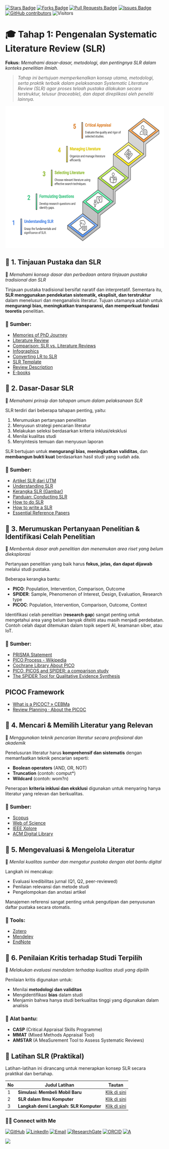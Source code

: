 <a href="https://github.com/drshahizan/short-course/stargazers"><img src="https://img.shields.io/github/stars/drshahizan/short-course" alt="Stars Badge"/></a>
<a href="https://github.com/drshahizan/short-course/network/members"><img src="https://img.shields.io/github/forks/drshahizan/short-course" alt="Forks Badge"/></a>
<a href="https://github.com/drshahizan/short-course/pulls"><img src="https://img.shields.io/github/issues-pr/drshahizan/short-course" alt="Pull Requests Badge"/></a>
<a href="https://github.com/drshahizan/short-course"><img src="https://img.shields.io/github/issues/drshahizan/short-course" alt="Issues Badge"/></a>
<a href="https://github.com/drshahizan/short-course/graphs/contributors"><img alt="GitHub contributors" src="https://img.shields.io/github/contributors/drshahizan/short-course?color=2b9348"></a>
![Visitors](https://api.visitorbadge.io/api/visitors?path=https%3A%2F%2Fgithub.com%2Fdrshahizan%2Fshort-course&labelColor=%23d9e3f0&countColor=%23697689&style=flat)

# 🎓 **Tahap 1: Pengenalan Systematic Literature Review (SLR)**  
**Fokus:** *Memahami dasar-dasar, metodologi, dan pentingnya SLR dalam konteks penelitian ilmiah.*

> *Tahap ini bertujuan memperkenalkan konsep utama, metodologi, serta praktik terbaik dalam pelaksanaan Systematic Literature Review (SLR) agar proses telaah pustaka dilakukan secara terstruktur, telusur (traceable), dan dapat direplikasi oleh peneliti lainnya.*

<img src="https://github.com/drshahizan/short-course/blob/main/workshop/25slr/images/Stage1_SLR.png" alt="Shahizan SLR" height="450">

## 🔹 **1. Tinjauan Pustaka dan SLR**
📌 *Memahami konsep dasar dan perbedaan antara tinjauan pustaka tradisional dan SLR*

Tinjauan pustaka tradisional bersifat naratif dan interpretatif. Sementara itu, **SLR menggunakan pendekatan sistematik, eksplisit, dan terstruktur** dalam menelusuri dan menganalisis literatur. Tujuan utamanya adalah untuk **mengurangi bias, meningkatkan transparansi, dan memperkuat fondasi teoretis** penelitian.

### 🔗 Sumber:
- [Memories of PhD Journey](https://drive.google.com/file/d/1u_jOtc-k7jlKjdfW5Ljz-gvDoyhjQMMt/view?usp=drive_link)  
- [Literature Review](https://drshahizan.gitbook.io/slr/literature-review-and-slr/literature-review)  
- [Comparison: SLR vs. Literature Reviews](https://drshahizan.gitbook.io/slr/literature-review-and-slr/comparison-between-slr-and-literature-reviews)  
- [Infographics](https://drshahizan.gitbook.io/slr/literature-review-and-slr/infographics)  
- [Converting LR to SLR](https://drshahizan.gitbook.io/slr/literature-review-and-slr/converting-from-lr-to-slr)  
- [SLR Template](https://drshahizan.gitbook.io/slr/literature-review-and-slr/slr-template)  
- [Review Description](https://drshahizan.gitbook.io/slr/literature-review-and-slr/review-descriptions)  
- [E-books](https://drshahizan.gitbook.io/slr/literature-review-and-slr/template-and-e-books)  

## 🔹 **2. Dasar-Dasar SLR**  
📌 *Memahami prinsip dan tahapan umum dalam pelaksanaan SLR*

SLR terdiri dari beberapa tahapan penting, yaitu:
1. Merumuskan pertanyaan penelitian
2. Menyusun strategi pencarian literatur
3. Melakukan seleksi berdasarkan kriteria inklusi/eksklusi
4. Menilai kualitas studi
5. Menyintesis temuan dan menyusun laporan

SLR bertujuan untuk **mengurangi bias**, **meningkatkan validitas**, dan **membangun bukti kuat** berdasarkan hasil studi yang sudah ada.

### 🔗 Sumber:
- [Artikel SLR dari UTM](SLR-fc.md)  
- [Understanding SLR](https://drshahizan.gitbook.io/slr/introduction/page)  
- [Kerangka SLR (Gambar)](https://ars.els-cdn.com/content/image/1-s2.0-S2405844023027548-gr1_lrg.jpg)  
- [Panduan: Conducting SLR](conduct.md)  
- [How to do SLR](https://drshahizan.gitbook.io/slr/introduction/how-to-do-slr)  
- [How to write a SLR](https://drshahizan.gitbook.io/slr/introduction/how-to-write-a-slr)  
- [Essential Reference Papers](paper.md)  

## 🔹 **3. Merumuskan Pertanyaan Penelitian & Identifikasi Celah Penelitian**  
📌 *Membentuk dasar arah penelitian dan menemukan area riset yang belum dieksplorasi*

Pertanyaan penelitian yang baik harus **fokus, jelas, dan dapat dijawab** melalui studi pustaka.

Beberapa kerangka bantu:
- **PICO**: Population, Intervention, Comparison, Outcome  
- **SPIDER**: Sample, Phenomenon of Interest, Design, Evaluation, Research type  
- **PICOC**: Population, Intervention, Comparison, Outcome, Context  

Identifikasi celah penelitian (**research gap**) sangat penting untuk mengetahui area yang belum banyak diteliti atau masih menjadi perdebatan. Contoh celah dapat ditemukan dalam topik seperti AI, keamanan siber, atau IoT.

### 🔗 Sumber:

- [PRISMA Statement](https://www.prisma-statement.org/)
- [PICO Process - Wikipedia](https://en.wikipedia.org/wiki/PICO_process)
- [Cochrane Library About PICO](https://www.cochranelibrary.com/about-pico)
- [PICO, PICOS and SPIDER: a comparison study](https://bmchealthservres.biomedcentral.com/articles/10.1186/s12913-014-0579-0)
- [The SPIDER Tool for Qualitative Evidence Synthesis](https://www.nccmt.ca/knowledge-repositories/search/191)

## PICOC Framework
- [What is a PICOC? » CEBMa](https://cebma.org/resources/frequently-asked-questions/what-is-a-picoc/)
- [Review Planning · About the PICOC](https://parsif.al/help/about-the-picoc/)

## 🔹 **4. Mencari & Memilih Literatur yang Relevan**  
📌 *Menggunakan teknik pencarian literatur secara profesional dan akademik*

Penelusuran literatur harus **komprehensif dan sistematis** dengan memanfaatkan teknik pencarian seperti:
- **Boolean operators** (AND, OR, NOT)
- **Truncation** (contoh: comput*)
- **Wildcard** (contoh: wom?n)

Penerapan **kriteria inklusi dan eksklusi** digunakan untuk menyaring hanya literatur yang relevan dan berkualitas.

### 🔗 Sumber:
- [Scopus](https://www.scopus.com)  
- [Web of Science](https://www.webofscience.com)  
- [IEEE Xplore](https://ieeexplore.ieee.org)  
- [ACM Digital Library](https://dl.acm.org)  


## 🔹 **5. Mengevaluasi & Mengelola Literatur**  
📌 *Menilai kualitas sumber dan mengatur pustaka dengan alat bantu digital*

Langkah ini mencakup:
- Evaluasi kredibilitas jurnal (Q1, Q2, peer-reviewed)
- Penilaian relevansi dan metode studi
- Pengelompokan dan anotasi artikel  

Manajemen referensi sangat penting untuk pengutipan dan penyusunan daftar pustaka secara otomatis.

### 🔗 Tools:
- [Zotero](https://www.zotero.org)  
- [Mendeley](https://www.mendeley.com)  
- [EndNote](https://endnote.com)  

## 🔹 **6. Penilaian Kritis terhadap Studi Terpilih**  
📌 *Melakukan evaluasi mendalam terhadap kualitas studi yang dipilih*

Penilaian kritis digunakan untuk:
- Menilai **metodologi dan validitas**  
- Mengidentifikasi **bias** dalam studi  
- Menjamin bahwa hanya studi berkualitas tinggi yang digunakan dalam analisis

### 🔗 Alat bantu:
- **CASP** (Critical Appraisal Skills Programme)  
- **MMAT** (Mixed Methods Appraisal Tool)  
- **AMSTAR** (A MeaSurement Tool to Assess Systematic Reviews)  


## 🧪 **Latihan SLR (Praktikal)**
Latihan-latihan ini dirancang untuk menerapkan konsep SLR secara praktikal dan bertahap.

| No | Judul Latihan | Tautan |
|----|---------------|--------|
| 1 | **Simulasi: Membeli Mobil Baru** | [Klik di sini](exer1.md) |
| 2 | **SLR dalam Ilmu Komputer** | [Klik di sini](exer2.md) |
| 3 | **Langkah demi Langkah: SLR Komputer** | [Klik di sini](exer3.md) |

### 🙌🏻 Connect with Me
<p align="left">
    <a href="https://github.com/drshahizan" target="_blank"><img alt="GitHub" src="https://img.shields.io/badge/-@drshahizan-181717?style=flat-square&logo=GitHub&logoColor=white"></a>
    <a href="https://www.linkedin.com/in/drshahizan" target="_blank"><img alt="LinkedIn" src="https://img.shields.io/badge/-drshahizan-blue?style=flat-square&logo=Linkedin&logoColor=white&link=https://www.linkedin.com/in/drshahizan/"></a>
    <a href="mailto:shahizan@utm.my" target="_blank"><img alt="Email" src="https://img.shields.io/badge/-shahizan@utm.my-c14438?style=flat-square&logo=Gmail&logoColor=white&link=mailto:shahizan@utm.my.com"></a>
    <a href="https://www.researchgate.net/profile/Mohd-Othman-28" target="_blank"><img alt="ResearchGate" src="https://img.shields.io/badge/-ResearchGate-00CCBB?style=flat-square&logo=ResearchGate&logoColor=white"></a>
    <a href="https://orcid.org/0000-0003-4261-1873" target="_blank"><img alt="ORCID" src="https://img.shields.io/badge/-ORCID-A6CE39?style=flat-square&logo=ORCID&logoColor=white"></a> 
 <a href="https://visitorbadge.io/status?path=https%3A%2F%2Fgithub.com%2Fdrshahizan" target="_blank"><img alt="A" src="https://api.visitorbadge.io/api/visitors?path=https%3A%2F%2Fgithub.com%2Fdrshahizan&labelColor=%23697689&countColor=%23555555&style=plastic"></a>
 
![](https://hit.yhype.me/github/profile?user_id=81284918)
</p>

